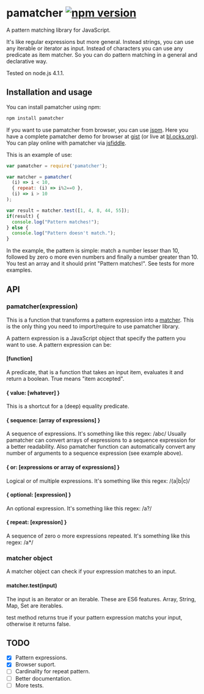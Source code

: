# pamatcher [![npm version](https://badge.fury.io/js/pamatcher.svg)](http://badge.fury.io/js/pamatcher)

A pattern matching library for JavaScript.

It's like regular expressions but more general. Instead strings, you can use any iterable or iterator as input. Instead of characters you can use any predicate as item matcher. So you can do pattern matching in a general and declarative way.

Tested on node.js 4.1.1.

## Installation and usage
You can install pamatcher using npm:
```bash
npm install pamatcher
```

If you want to use pamatcher from browser, you can use [jspm](http://jspm.io/). Here you have a complete pamatcher demo for browser at [gist](https://gist.github.com/pmros/137ecf2351e0f2fe44d4) (or live at [bl.ocks.org](http://bl.ocks.org/pmros/137ecf2351e0f2fe44d4)). You can play online with pamatcher via [jsfiddle](https://jsfiddle.net/8f4mcoq5/).

This is an example of use:

```js
var pamatcher = require('pamatcher');

var matcher = pamatcher(
  (i) => i < 10,
  { repeat: (i) => i%2==0 },
  (i) => i > 10
);

var result = matcher.test([1, 4, 8, 44, 55]);
if(result) {
  console.log("Pattern matches!");
} else {
  console.log("Pattern doesn't match.");
}
```

In the example, the pattern is simple: match a number lesser than 10, followed by zero o more even numbers and finally a number greater than 10. You test an array and it should print "Pattern matches!". See tests for more examples.

## API

### pamatcher(expression)

This is a function that transforms a pattern expression into a [matcher](#matcher-object). This is the only thing you need to import/require to use pamatcher library.

A pattern expression is a JavaScript object that specify the pattern you want to use. A pattern expression can be:

#### [function]
A predicate, that is a function that takes an input item, evaluates it and return a boolean. True means "item accepted".

#### { value: [whatever] }
This is a shortcut for a (deep) equality predicate.

#### { sequence: [array of expressions] }
A sequence of expressions.
It's something like this regex:  /abc/
Usually pamatcher can convert arrays of expressions to a sequence expression for a better readability. Also pamatcher function can automatically convert any number of arguments to a sequence expression (see example above).

#### { or: [expressions or array of expressions] }
Logical or of multiple expressions.
It's something like this regex:  /(a|b|c)/

#### { optional: [expression] }
An optional expression.
It's something like this regex:  /a?/

#### { repeat: [expression] }
A sequence of zero o more expressions repeated.
It's something like this regex:  /a*/

### matcher object
A matcher object can check if your expression matches to an input.

#### matcher.test(input)
The input is an iterator or an iterable. These are ES6 features. Array, String, Map, Set are iterables.

test method returns true if your pattern expression matchs your input, otherwise it returns false.


## TODO
- [x] Pattern expressions.
- [x] Browser suport.
- [ ] Cardinality for repeat pattern.
- [ ] Better documentation.
- [ ] More tests.
